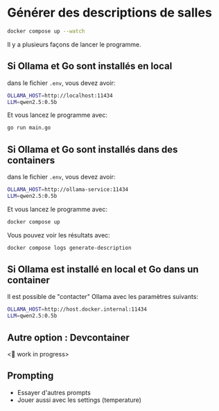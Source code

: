 # Générer des descriptions de salles


<!-- TODO: à re écrire -->

```bash
docker compose up --watch
```



Il y a plusieurs façons de lancer le programme.

## Si Ollama et Go sont installés en local

dans le fichier `.env`, vous devez avoir:

```bash
OLLAMA_HOST=http://localhost:11434
LLM=qwen2.5:0.5b
```

Et vous lancez le programme avec:
```bash
go run main.go
```

## Si Ollama et Go sont installés dans des containers

dans le fichier `.env`, vous devez avoir:

```bash
OLLAMA_HOST=http://ollama-service:11434
LLM=qwen2.5:0.5b
```

Et vous lancez le programme avec:
```bash
docker compose up
```

Vous pouvez voir les résultats avec:
```bash
docker compose logs generate-description
```

## Si Ollama est installé en local et Go dans un container

Il est possible de "contacter" Ollama avec les paramètres suivants:

```bash
OLLAMA_HOST=http://host.docker.internal:11434
LLM=qwen2.5:0.5b
```

## Autre option : Devcontainer

<🚧 work in progress>


## Prompting

- Essayer d'autres prompts
- Jouer aussi avec les settings (temperature)